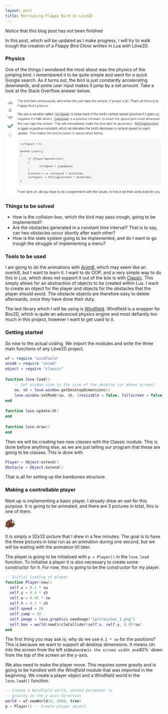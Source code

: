 ```yaml
---
layout: post
title: Recreating Flappy Bird in Löve2D
---
```


*Notice* that this blog post has not been finished

In this post, which will be updated as I make progress, I will try to walk trough the creation of a *Flappy Bird Clone* written in Lua with Löve2D.

### Physics

One of the things I wondered the most about was the physics of the jumping
bird. I remembered it to be quite simple and went for a quick Google search. As
it turns out, the bird is just constantly accelerating downwards, and some user
input makes it jump by a set amount. Take a look at the Stack Overflow answer
below. 

![Flappy Bird physics](/images/2020-FlappyBird/birdphys.png)

### Things to be solved

* How is the collision-box, which the bird may pass trough, going to be
  implemented?
* Are the obstacles generated in a constant time interval? That is to say, can
  two obstacles occur shortly after each other?
* How is the state system going to be implemented, and do I want to go trough
  the struggle of implementing a menu?


### Tools to be used

I am going to do the animations with [Anim8](https://github.com/kikito/anim8),
which may seem like an overkill, but I want to learn it. I want to do OOP, and a very simple way to do this in Lua, which does not support it out of the box is with [Classic](https://github.com/rxi/classic). This simply allows for an abstraction of objects to be created within Lua. I want to create an object for the player and objects for the obstacles that the player should avoid. The obstacle objects are therefore easy to delete afterwards, once they have done their duty. 

The last library which I will be using is [Windfield](https://github.com/SSYGEN/windfield). Windfield is a wrapper for Box2D, which is quite an advanced physics engine and most defiantly too much in this project, however I want to get used to it. 

### Getting started

So now to the actual coding. We import the modules and write the three main functions of any Löve2D project. 
```lua
wf = require "windfield"
anim8 = require "anim8"
object = require "classic"

function love.load()
    -- Set window size to the size of the desktop (or phone screen)
    sw, sh = love.window.getDesktopDimensions() 
    love.window.setMode(sw, sh, {resizable = false, fullscreen = false})
end

function love.update(dt)
end

function love.draw()
end
```
Then we will be creating two new *classes* with the Classic module. This is done before anything else, as we are just telling our program that these are going to be classes. This is done with 
```lua
Player = Object:extend()
Obstacle = Object:extend()
```
That is all for setting up the barebones structure. 

### Making a controllable player

Next up is implementing a basic player. I already drew an owl for this purpose. It is going to be animated, and there are 3 pictures in total, this is one of them.

![Owl](/images/2020-FlappyBird/owl_1.png)

It is simply a 32x32 picture that I drew in a few minutes. The goal is to have the three pictures in total run as an animation during one second, but we will be waiting with the animation till later.

The player is going to be initialised with `p = Player()` in the `love.load` function. To initialise a player it is also necessary to create some constructor for it. For now, this is going to be the constructor for my player. 
```lua
-- Initial loading of player
function Player:new()
  self.x = 0.1 * sw
  self.y = 0.4 * sh
  self.w = 0.05 * sw
  self.h = 0.1 * sh
  self.speed = 20
  self.jump = 20
  self.image = love.graphics.newImage("sprites/owl_1.png")
  self.box = world:newCircleCollider(self.x, self.y, 0.05*sw)
end
```
The first thing you may ask is; why do we use `0.1 * sw` for the positions? This is because we want to support all desktop dimensions. It means `10%` into the screen from the left side` when `sw` is the screen width and `40%` down from the top of the screen on the y-axis. 

We also need to make the player move. This requires some gravity and is going to be handled with the *Windfield* module that was imported in the beginning. We create a player object and a Windfield world in the `love.load()` function. 

```lua
-- Create a Windfield world, second parameter is
-- gravity in the y axis direction
world = wf.newWorld(0, 2048, true)
p = Player() -- Create player object
```